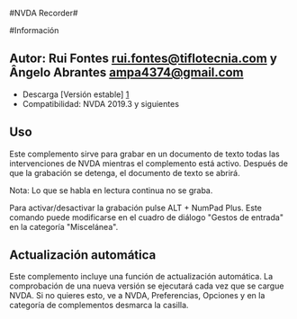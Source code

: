 #NVDA Recorder#

#Información
## Autor: Rui Fontes <rui.fontes@tiflotecnia.com> y Ângelo Abrantes <ampa4374@gmail.com>
* Descarga [Versión estable] [1]
* Compatibilidad: NVDA 2019.3 y siguientes

## Uso
Este complemento sirve para grabar en un documento de texto todas las intervenciones de NVDA mientras el complemento está activo.
Después de que la grabación se detenga, el documento de texto se abrirá.

Nota: Lo que se habla en lectura continua no se graba.

Para activar/desactivar la grabación pulse ALT + NumPad Plus.
Este comando puede modificarse en el cuadro de diálogo "Gestos de entrada" en la categoría "Miscelánea".

## Actualización automática

Este complemento incluye una función de actualización automática.
La comprobación de una nueva versión se ejecutará cada vez que se cargue NVDA.
Si no quieres esto, ve a NVDA, Preferencias, Opciones y en la categoría de complementos desmarca la casilla.


[1]: https://github.com/ruifontes/NVDARecorder/releases/download/21.11/NVDARecorder-21.11.nvda-addon
